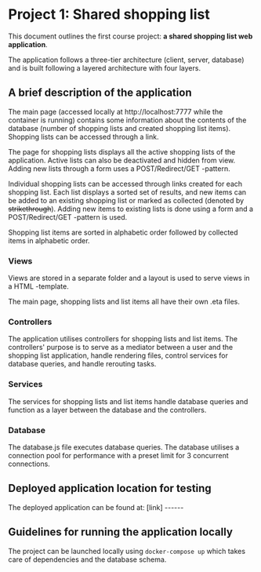 # Project 1: Shared shopping list

This document outlines the first course project: **a shared shopping list web application**.

The application follows a three-tier architecture (client, server, database) and is built following a layered architecture with four layers.

## A brief description of the application

The main page (accessed locally at http://localhost:7777 while the container is running) contains some information about the contents of the database (number of shopping lists and created shopping list items). Shopping lists can be accessed through a link.

The page for shopping lists displays all the active shopping lists of the application. Active lists can also be deactivated and hidden from view. Adding new lists through a form uses a POST/Redirect/GET -pattern.

Individual shopping lists can be accessed through links created for each shopping list. Each list displays a sorted set of results, and new items can be added to an existing shopping list or marked as collected (denoted by ~~strikethrough~~). Adding new items to existing lists is done using a form and a POST/Redirect/GET -pattern is used.

Shopping list items are sorted in alphabetic order followed by collected items in alphabetic order.

### Views

Views are stored in a separate folder and a layout is used to serve views in a HTML -template.

The main page, shopping lists and list items all have their own .eta files.

### Controllers

The application utilises controllers for shopping lists and list items. The controllers' purpose is to serve as a mediator between a user and the shopping list application, handle rendering files, control services for database queries, and handle rerouting tasks.

### Services

The services for shopping lists and list items handle database queries and function as a layer between the database and the controllers.

### Database

The database.js file executes database queries. The database utilises a connection pool for performance with a preset limit for 3 concurrent connections.

## Deployed application location for testing

The deployed application can be found at: [link] ------

## Guidelines for running the application locally

The project can be launched locally using `docker-compose up` which takes care of dependencies and the database schema.